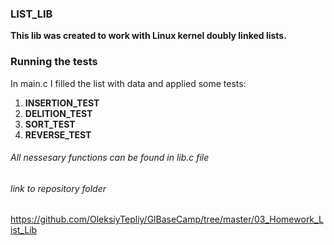 ### LIST_LIB
**This lib was created to work with Linux kernel doubly linked lists.**
### Running the tests
In main.c I filled the list with data and applied some tests:
1. **INSERTION_TEST**
2. **DELITION_TEST**
3. **SORT_TEST**
4. **REVERSE_TEST**

###### All nessesary functions can be found in lib.c file

###### link to repository folder
https://github.com/OleksiyTepliy/GlBaseCamp/tree/master/03_Homework_List_Lib
